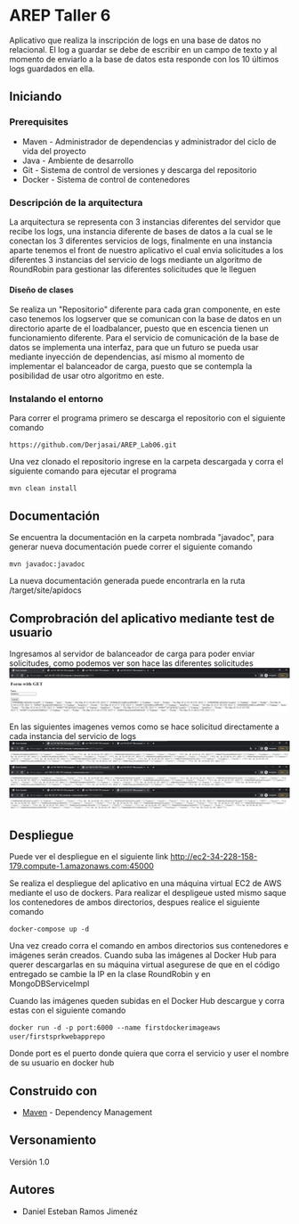 # AREP Taller 6

Aplicativo que realiza la inscripción de logs en una base de datos no relacional. El log a guardar se debe de escribir en un campo de texto y al momento de enviarlo a la base de datos esta responde con los 10 últimos logs guardados en ella.

## Iniciando

### Prerequisites

- Maven - Administrador de dependencias y administrador del ciclo de vida del proyecto
- Java - Ambiente de desarrollo
- Git - Sistema de control de versiones y descarga del repositorio
- Docker - Sistema de control de contenedores

### Descripción de la arquitectura

La arquitectura se representa con 3 instancias diferentes del servidor que recibe los logs, una instancia diferente de bases de datos a la cual se le conectan los 3 diferentes servicios de logs, finalmente en una instancia aparte tenemos el front de nuestro aplicativo el cual envia solicitudes a los diferentes 3 instancias del servicio de logs mediante un algoritmo de RoundRobin para gestionar las diferentes solicitudes que le lleguen

#### Diseño de clases
Se realiza un "Repositorio" diferente para cada gran componente, en este caso tenemos los logserver que se comunican con la base de datos en un directorio aparte de el loadbalancer, puesto que en escencia tienen un funcionamiento diferente.
Para el servicio de comunicación de la base de datos se implementa una interfaz, para que un futuro se pueda usar mediante inyección de dependencias, así mismo al momento de implementar el balanceador de carga, puesto que se contempla la posibilidad de usar otro algoritmo en este.

### Instalando el entorno

Para correr el programa primero se descarga el repositorio con el siguiente comando
```
https://github.com/Derjasai/AREP_Lab06.git
```

Una vez clonado el repositorio ingrese en la carpeta descargada y corra el siguiente comando para ejecutar el programa

```
mvn clean install
```

## Documentación
Se encuentra la documentación en la carpeta nombrada "javadoc", para generar nueva documentación puede correr el siguiente comando
```
mvn javadoc:javadoc
```
La nueva documentación generada puede encontrarla en la ruta /target/site/apidocs

## Comprobración del aplicativo mediante test de usuario

Ingresamos al servidor de balanceador de carga para poder enviar solicitudes, como podemos ver son hace las diferentes solicitudes
![img.png](imgs/img.png)

En las siguientes imagenes vemos como se hace solicitud directamente a cada instancia del servicio de logs
![img_1.png](imgs/img_1.png)
![img_2.png](imgs/img_2.png)
![img_3.png](imgs/img_3.png)

## Despliegue

Puede ver el despliegue en el siguiente link http://ec2-34-228-158-179.compute-1.amazonaws.com:45000

Se realiza el despliegue del aplicativo en una máquina virtual EC2 de AWS mediante el uso de dockers.
Para realizar el despligeue usted mismo saque los contenedores de ambos directorios, despues realice el siguiente comando
```
docker-compose up -d
```
Una vez creado corra el comando en ambos directorios sus contenedores e imágenes serán creados.
Cuando suba las imágenes al Docker Hub para querer descargarlas en su máquina virtual asegurese de que en el código entregado se cambie la IP en la clase RoundRobin y en MongoDBServiceImpl

Cuando las imágenes queden subidas en el Docker Hub descargue y corra estas con el siguiente comando
```
docker run -d -p port:6000 --name firstdockerimageaws user/firstsprkwebapprepo
```
Donde port es el puerto donde quiera que corra el servicio y user el nombre de su usuario en docker hub
## Construido con

* [Maven](https://maven.apache.org/) - Dependency Management

## Versonamiento

Versión 1.0

## Autores

* Daniel Esteban Ramos Jimenéz
